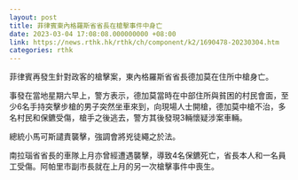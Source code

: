 ```yaml
---
layout: post
title: 菲律賓東內格羅斯省省長在槍擊事件中身亡
date: 2023-03-04 17:08:08.000000000 +08:00
link: https://news.rthk.hk/rthk/ch/component/k2/1690478-20230304.htm
categories: rthk
---
```


菲律賓再發生針對政客的槍擊案，東內格羅斯省省長德加莫在住所中槍身亡。

事發在當地星期六早上，警方表示，德加莫當時在中部住所與貧困的村民會面，至少6名手持突擊步槍的男子突然坐車來到，向現場人士開槍，德加莫中槍不治，多名村民和保鑣受傷，槍手之後逃去，警方其後發現3輛懷疑涉案車輛。

總統小馬可斯譴責襲擊，強調會將兇徒繩之於法。

南拉瑙省省長的車隊上月亦曾經遭遇襲擊，導致4名保鑣死亡，省長本人和一名員工受傷。阿帕里市副市長就在上月的另一次槍擊事件中喪生。
